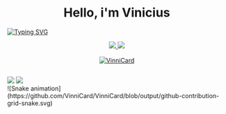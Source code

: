 
<h1 align="center">Hello, i'm Vinicius </h1> 

<a href="https://git.io/typing-svg"><img src="https://readme-typing-svg.herokuapp.com?font=Fira+Code&pause=1000&color=000000&width=435&lines=Estudante+de+engenharia+de+software" alt="Typing SVG" /></a>


  <div align="center">
<a href="https://github.com/VinniCard">
<img height="180" src="https://github-readme-stats.vercel.app/api?username=VinniCard&show_icons=true&theme=highcontrast&include_all_commits=true&count_private=true"/>
<img height="180em" src="https://github-readme-stats.vercel.app/api/top-langs/?username=VinniCard&layout=compact&langs_count=7&theme=highcontrast"/>
<p><img align="center" src="https://github-readme-streak-stats.herokuapp.com/?user=VinniCard&&theme=highcontrast" alt="VinniCard" /></p>
 </div>
  
  ##
  
 <div> 
 <a href = "mailto:viniciuscardjr@gmail.com"><img src="https://img.shields.io/badge/-Gmail-%23333?style=for-the-badge&logo=gmail&logoColor=white" target="_blank"></a>
 <a href="https://www.instagram.com/vnnicard/" target="_blank"><img src="https://img.shields.io/badge/-Instagram-%23E4405F?style=for-the-badge&logo=instagram&logoColor=white" target="_blank"></a>
   
 </div> 
 
 <div>
 ![Snake animation](https://github.com/VinniCard/VinniCard/blob/output/github-contribution-grid-snake.svg)
 
 </div>
